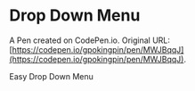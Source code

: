 # Drop Down Menu

A Pen created on CodePen.io. Original URL: [https://codepen.io/gpokingpin/pen/MWJBqqJ](https://codepen.io/gpokingpin/pen/MWJBqqJ).

Easy Drop Down Menu 
